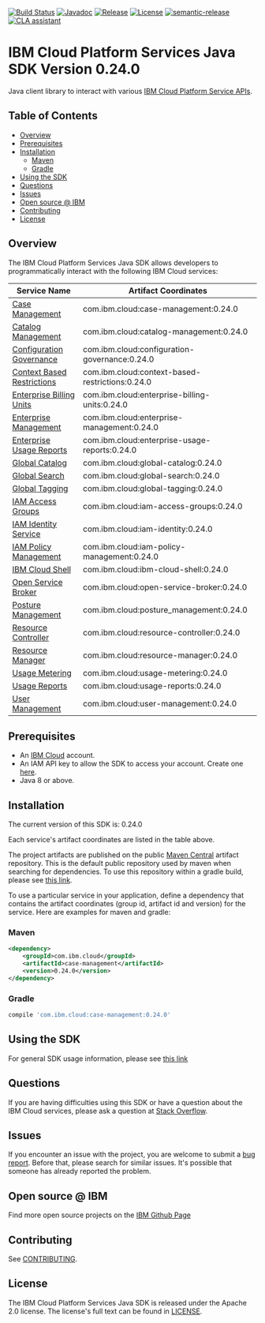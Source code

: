 [![Build Status](https://app.travis-ci.com/IBM/platform-services-java-sdk.svg?branch=main)](https://app.travis-ci.com/IBM/platform-services-java-sdk)
[![Javadoc](https://img.shields.io/static/v1?label=javadoc&message=latest&color=blue)](https://ibm.github.io/platform-services-java-sdk/docs/latest)
[![Release](https://img.shields.io/github/v/release/IBM/platform-services-java-sdk)](https://github.com/IBM/platform-services-java-sdk/releases/latest)
[![License](https://img.shields.io/badge/License-Apache%202.0-blue.svg)](https://opensource.org/licenses/Apache-2.0)
[![semantic-release](https://img.shields.io/badge/%20%20%F0%9F%93%A6%F0%9F%9A%80-semantic--release-e10079.svg)](https://github.com/semantic-release/semantic-release)
[![CLA assistant](https://cla-assistant.io/readme/badge/IBM/platform-services-java-sdk)](https://cla-assistant.io/IBM/platform-services-java-sdk)



# IBM Cloud Platform Services Java SDK Version 0.24.0

Java client library to interact with various 
[IBM Cloud Platform Service APIs](https://cloud.ibm.com/docs?tab=api-docs&category=platform_services).

## Table of Contents

<!--
  The TOC below is generated using the `markdown-toc` node package.

      https://github.com/jonschlinkert/markdown-toc

  You should regenerate the TOC after making changes to this file.

      npx markdown-toc --maxdepth 4 -i README.md
  -->

<!-- toc -->

- [Overview](#overview)
- [Prerequisites](#prerequisites)
- [Installation](#installation)
  * [Maven](#maven)
  * [Gradle](#gradle)
- [Using the SDK](#using-the-sdk)
- [Questions](#questions)
- [Issues](#issues)
- [Open source @ IBM](#open-source--ibm)
- [Contributing](#contributing)
- [License](#license)

<!-- tocstop -->

## Overview

The IBM Cloud Platform Services Java SDK allows developers to programmatically interact with the following IBM Cloud services:

Service Name | Artifact Coordinates
--- | --- 
[Case Management](https://cloud.ibm.com/apidocs/case-management?code=java) | com.ibm.cloud:case-management:0.24.0
[Catalog Management](https://cloud.ibm.com/apidocs/resource-catalog/private-catalog?code=java) | com.ibm.cloud:catalog-management:0.24.0
[Configuration Governance](https://cloud.ibm.com/apidocs/security-compliance/config?code=java) | com.ibm.cloud:configuration-governance:0.24.0
[Context Based Restrictions](https://cloud.ibm.com/apidocs/context-based-restrictions?code=java) | com.ibm.cloud:context-based-restrictions:0.24.0
[Enterprise Billing Units](https://cloud.ibm.com/apidocs/enterprise-apis/billing-unit?code=java) | com.ibm.cloud:enterprise-billing-units:0.24.0
[Enterprise Management](https://cloud.ibm.com/apidocs/enterprise-apis/enterprise?code=java) | com.ibm.cloud:enterprise-management:0.24.0
[Enterprise Usage Reports](https://cloud.ibm.com/apidocs/enterprise-apis/resource-usage-reports?code=java) | com.ibm.cloud:enterprise-usage-reports:0.24.0
[Global Catalog](https://cloud.ibm.com/apidocs/resource-catalog/global-catalog?code=java) | com.ibm.cloud:global-catalog:0.24.0
[Global Search](https://cloud.ibm.com/apidocs/search?code=java) | com.ibm.cloud:global-search:0.24.0
[Global Tagging](https://cloud.ibm.com/apidocs/tagging?code=java) | com.ibm.cloud:global-tagging:0.24.0
[IAM Access Groups](https://cloud.ibm.com/apidocs/iam-access-groups?code=java) | com.ibm.cloud:iam-access-groups:0.24.0
[IAM Identity Service](https://cloud.ibm.com/apidocs/iam-identity-token-api?code=java) | com.ibm.cloud:iam-identity:0.24.0
[IAM Policy Management](https://cloud.ibm.com/apidocs/iam-policy-management?code=java) | com.ibm.cloud:iam-policy-management:0.24.0
[IBM Cloud Shell](https://cloud.ibm.com/apidocs/cloudshell?code=java) | com.ibm.cloud:ibm-cloud-shell:0.24.0
[Open Service Broker](https://cloud.ibm.com/apidocs/resource-controller/ibm-cloud-osb-api?code=java) | com.ibm.cloud:open-service-broker:0.24.0
[Posture Management](https://cloud.ibm.com/apidocs/security-compliance/posture?code=java) | com.ibm.cloud:posture_management:0.24.0
[Resource Controller](https://cloud.ibm.com/apidocs/resource-controller/resource-controller?code=java) | com.ibm.cloud:resource-controller:0.24.0
[Resource Manager](https://cloud.ibm.com/apidocs/resource-controller/resource-manager?code=java) | com.ibm.cloud:resource-manager:0.24.0
[Usage Metering](https://cloud.ibm.com/apidocs/usage-metering?code=java) | com.ibm.cloud:usage-metering:0.24.0
[Usage Reports](https://cloud.ibm.com/apidocs/metering-reporting?code=java) | com.ibm.cloud:usage-reports:0.24.0
[User Management](https://cloud.ibm.com/apidocs/user-management?code=java) | com.ibm.cloud:user-management:0.24.0

## Prerequisites

[ibm-cloud-onboarding]: https://cloud.ibm.com/registration

* An [IBM Cloud][ibm-cloud-onboarding] account.
* An IAM API key to allow the SDK to access your account. Create one [here](https://cloud.ibm.com/iam/apikeys).
* Java 8 or above.

## Installation
The current version of this SDK is: 0.24.0

Each service's artifact coordinates are listed in the table above.

The project artifacts are published on the public [Maven Central](https://repo1.maven.org/maven2/)
artifact repository.  This is the default public repository used by maven when searching for dependencies.
To use this repository within a gradle build, please see
[this link](https://docs.gradle.org/current/userguide/declaring_repositories.html).

To use a particular service in your application, define a dependency that contains the
artifact coordinates (group id, artifact id and version) for the service.
Here are examples for maven and gradle:

### Maven

```xml
<dependency>
    <groupId>com.ibm.cloud</groupId>
    <artifactId>case-management</artifactId>
    <version>0.24.0</version>
</dependency>
```

### Gradle
```gradle
compile 'com.ibm.cloud:case-management:0.24.0'
```

## Using the SDK
For general SDK usage information, please see [this link](https://github.com/IBM/ibm-cloud-sdk-common/blob/main/README.md)

## Questions

If you are having difficulties using this SDK or have a question about the IBM Cloud services,
please ask a question at
[Stack Overflow](http://stackoverflow.com/questions/ask?tags=ibm-cloud).

## Issues
If you encounter an issue with the project, you are welcome to submit a
[bug report](https://github.com/IBM/platform-services-java-sdk/issues).
Before that, please search for similar issues. It's possible that someone has already reported the problem.

## Open source @ IBM
Find more open source projects on the [IBM Github Page](http://ibm.github.io/)

## Contributing
See [CONTRIBUTING](CONTRIBUTING.md).

## License

The IBM Cloud Platform Services Java SDK is released under the Apache 2.0 license.
The license's full text can be found in
[LICENSE](LICENSE).
